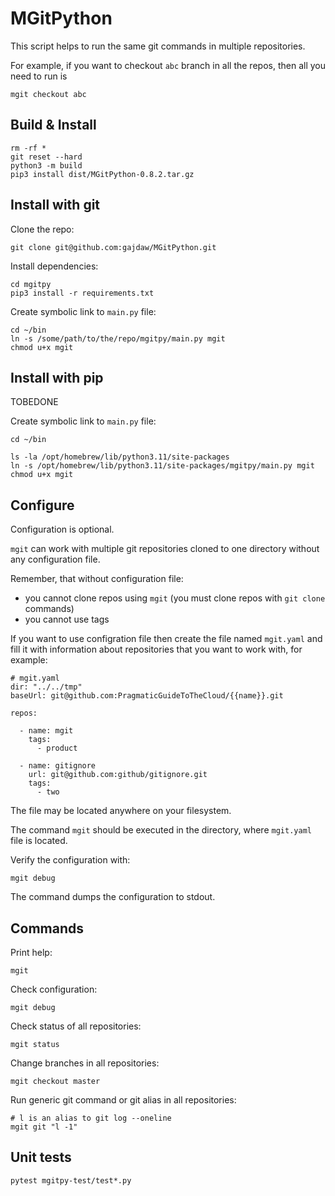 # MGitPython

This script helps to run the same git commands
in multiple repositories.

For example, if you want to checkout `abc` branch in all the repos,
then all you need to run is

    mgit checkout abc

## Build & Install

    rm -rf *
    git reset --hard
    python3 -m build
    pip3 install dist/MGitPython-0.8.2.tar.gz

## Install with git

Clone the repo:

    git clone git@github.com:gajdaw/MGitPython.git

Install dependencies:

    cd mgitpy
    pip3 install -r requirements.txt

Create symbolic link to `main.py` file:

    cd ~/bin
    ln -s /some/path/to/the/repo/mgitpy/main.py mgit
    chmod u+x mgit

## Install with pip

TOBEDONE

Create symbolic link to `main.py` file:

    cd ~/bin

    ls -la /opt/homebrew/lib/python3.11/site-packages
    ln -s /opt/homebrew/lib/python3.11/site-packages/mgitpy/main.py mgit
    chmod u+x mgit

## Configure

Configuration is optional.

`mgit` can work with multiple git repositories cloned to one directory without any configuration file.

Remember, that without configuration file:
- you cannot clone repos using `mgit` (you must clone repos with `git clone` commands)
- you cannot use tags

If you want to use configration file then
create the file named `mgit.yaml` and fill it with information about
repositories that you want to work with, for example:

    # mgit.yaml
    dir: "../../tmp"
    baseUrl: git@github.com:PragmaticGuideToTheCloud/{{name}}.git

    repos:

      - name: mgit
        tags:
          - product

      - name: gitignore
        url: git@github.com:github/gitignore.git
        tags:
          - two

The file may be located anywhere on your filesystem.

The command `mgit` should be executed in the directory, where `mgit.yaml` file is located.

Verify the configuration with:

    mgit debug

The command dumps the configuration to stdout.

## Commands

Print help:

    mgit

Check configuration:

    mgit debug

Check status of all repositories:

    mgit status

Change branches in all repositories:

    mgit checkout master

Run generic git command or git alias in all repositories:

    # l is an alias to git log --oneline
    mgit git "l -1"

## Unit tests

    pytest mgitpy-test/test*.py
